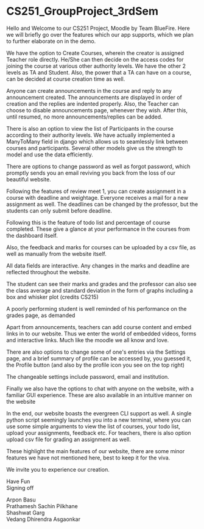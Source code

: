 # CS251_GroupProject_3rdSem

Hello and Welcome to our CS251 Project, Moodle by Team BlueFire. Here we will briefly go over the features which our app supports, which we plan to further elaborate on in the demo.

We have the option to Create Courses, wherein the creator is assigned Teacher role directly. He/She can then decide on the access codes for joining the course at various other authority levels. We have the other 2 levels as TA and Student. Also, the power that a TA can have on a course, can be decided at course creation time as well.

Anyone can create announcements in the course and reply to any announcement created. The announcements are displayed in order of creation and the replies are indented properly. Also, the Teacher can choose to disable announcements page, whenever they wish. After this, until resumed, no more announcements/replies can be added.

There is also an option to view the list of Participants in the course according to their authority levels. We have actually implemented a ManyToMany field in django which allows us to seamlessly link between courses and participants.
Several other models give us the strength to model and use the data efficiently.

There are options to change password as well as forgot password, which promptly sends you an email reviving you back from the loss of our beautiful website.

Following the features of review meet 1, you can create assignment in a course with deadline and weightage. Everyone receives a mail for a new assignment as well. The deadlines can be changed by the professor, but the students can only submit before deadline.

Following this is the feature of todo list and percentage of course completed. These give a glance at your performance in the courses from the dashboard itself.

Also, the feedback and marks for courses can be uploaded by a csv file, as well as manually from the website itself.

All data fields are interactive. Any changes in the marks and deadline are reflected throughout the website.

The student can see their marks and grades and the professor can also see the class average and standard deviation in the form of graphs including a box and whisker plot (credits CS215)

A poorly performing student is well reminded of his performance on the grades page, as demanded

Apart from announcements, teachers can add course content and embed links in to our website. Thus we enter the world of embedded videos, forms and interactive links. Much like the moodle we all know and love.

There are also options to change some of one's entries via the Settings page, and a brief summary of profile can be accessed by, you guessed it, the Profile button (and also by the profile icon you see on the top right)

The changeable settings include password, email and institution.

Finally we also have the options to chat with anyone on the website, with a familiar GUI experience. These are also available in an intuitive manner on the website

In the end, our website boasts the evergreen CLI support as well. A single python script seemingly launches you into a new terminal, where you can use some simple arguments to view the list of courses, your todo list, upload your assignments, feedback etc. For teachers, there is also option upload csv file for grading an assignment as well.

These highlight the main features of our website, there are some minor features we have not mentioned here, best to keep it for the viva.

We invite you to experience our creation.

Have Fun \
Signing off

Arpon Basu\
Prathamesh Sachin Pilkhane\
Shashwat Garg\
Vedang Dhirendra Asgaonkar
